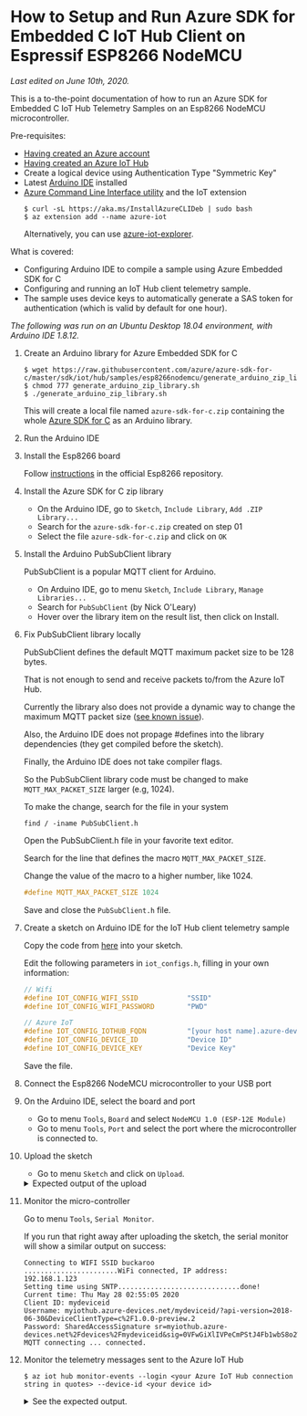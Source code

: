 # How to Setup and Run Azure SDK for Embedded C IoT Hub Client on Espressif ESP8266 NodeMCU

_Last edited on June 10th, 2020._

This is a to-the-point documentation of how to run an Azure SDK for Embedded C IoT Hub Telemetry Samples on an Esp8266 NodeMCU microcontroller. 

Pre-requisites:
- [Having created an Azure account](https://github.com/ewertons/azure-sdk-for-c/wiki/How-to-create-an-Azure-account)
- [Having created an Azure IoT Hub](https://github.com/ewertons/azure-sdk-for-c/wiki/How-to-create-an-Azure-IoT-Hub)
- Create a logical device using Authentication Type "Symmetric Key"
- Latest [Arduino IDE](https://www.arduino.cc/en/Main/Software) installed
- [Azure Command Line Interface utility](https://docs.microsoft.com/en-us/cli/azure/install-azure-cli-apt?view=azure-cli-latest#install-with-one-command) and the IoT extension
  ```shell
  $ curl -sL https://aka.ms/InstallAzureCLIDeb | sudo bash
  $ az extension add --name azure-iot
  ```
  Alternatively, you can use [azure-iot-explorer](https://github.com/Azure/azure-iot-explorer).

What is covered:
- Configuring Arduino IDE to compile a sample using Azure Embedded SDK for C
- Configuring and running an IoT Hub client telemetry sample.
- The sample uses device keys to automatically generate a SAS token for authentication (which is valid by default for one hour).

_The following was run on an Ubuntu Desktop 18.04 environment, with Arduino IDE 1.8.12._


01. Create an Arduino library for Azure Embedded SDK for C 

    ```
    $ wget https://raw.githubusercontent.com/azure/azure-sdk-for-c/master/sdk/iot/hub/samples/esp8266nodemcu/generate_arduino_zip_library.sh
    $ chmod 777 generate_arduino_zip_library.sh
    $ ./generate_arduino_zip_library.sh
    ```

    This will create a local file named `azure-sdk-for-c.zip` containing the whole [Azure SDK for C](https://github.com/Azure/azure-sdk-for-c) as an Arduino library.


02. Run the Arduino IDE

03. Install the Esp8266 board

    Follow [instructions](https://github.com/esp8266/Arduino#installing-with-boards-manager) in the official Esp8266 repository.

03. Install the Azure SDK for C zip library

    - On the Arduino IDE, go to `Sketch`, `Include Library`, `Add .ZIP Library...`
    - Search for the `azure-sdk-for-c.zip` created on step 01
    - Select the file `azure-sdk-for-c.zip` and click on `OK` 

04. Install the Arduino PubSubClient library

    PubSubClient is a popular MQTT client for Arduino.

    - On Arduino IDE, go to menu `Sketch`, `Include Library`, `Manage Libraries...` 
    - Search for `PubSubClient` (by Nick O'Leary)
    - Hover over the library item on the result list, then click on Install.

05. Fix PubSubClient library locally

    PubSubClient defines the default MQTT maximum packet size to be 128 bytes.

    That is not enough to send and receive packets to/from the Azure IoT Hub.

    Currently the library also does not provide a dynamic way to change the maximum MQTT packet size ([see known issue](https://github.com/knolleary/pubsubclient/issues/110)).

    Also, the Arduino IDE does not propage #defines into the library dependencies (they get compiled before the sketch).

    Finally, the Arduino IDE does not take compiler flags.

    So the PubSubClient library code must be changed to make `MQTT_MAX_PACKET_SIZE` larger (e.g, 1024).

    To make the change, search for the file in your system

    ```
    find / -iname PubSubClient.h
    ```

    Open the PubSubClient.h file in your favorite text editor.

    Search for the line that defines the macro `MQTT_MAX_PACKET_SIZE`.

    Change the value of the macro to a higher number, like 1024.

    ```c
    #define MQTT_MAX_PACKET_SIZE 1024
    ```

    Save and close the `PubSubClient.h` file.

06. Create a sketch on Arduino IDE for the IoT Hub client telemetry sample

    Copy the code from [here](https://github.com/azure/azure-sdk-for-c/blob/master/sdk/iot/hub/samples/esp8266nodemcu) into your sketch.
    
    Edit the following parameters in `iot_configs.h`, filling in your own information:

    ```c
    // Wifi
    #define IOT_CONFIG_WIFI_SSID            "SSID"
    #define IOT_CONFIG_WIFI_PASSWORD        "PWD"

    // Azure IoT
    #define IOT_CONFIG_IOTHUB_FQDN          "[your host name].azure-devices.net"
    #define IOT_CONFIG_DEVICE_ID            "Device ID"
    #define IOT_CONFIG_DEVICE_KEY           "Device Key"
    ```

    Save the file.

07. Connect the Esp8266 NodeMCU microcontroller to your USB port

08. On the Arduino IDE, select the board and port

    - Go to menu `Tools`, `Board` and select `NodeMCU 1.0 (ESP-12E Module)`
    - Go to menu `Tools`, `Port` and select the port where the microcontroller is connected to.

09. Upload the sketch

    - Go to menu `Sketch` and click on `Upload`.

    <details>
    <summary>Expected output of the upload</summary>
    Executable segment sizes:
    IROM   : 361788          - code in flash         (default or ICACHE_FLASH_ATTR) 
    IRAM   : 26972   / 32768 - code in IRAM          (ICACHE_RAM_ATTR, ISRs...) 
    DATA   : 1360  )         - initialized variables (global, static) in RAM/HEAP 
    RODATA : 2152  ) / 81920 - constants             (global, static) in RAM/HEAP 
    BSS    : 26528 )         - zeroed variables      (global, static) in RAM/HEAP 
    Sketch uses 392272 bytes (37%) of program storage space. Maximum is 1044464 bytes.
    Global variables use 30040 bytes (36%) of dynamic memory, leaving 51880 bytes for local variables. Maximum is 81920 bytes.
    /home/user/.arduino15/packages/esp8266/tools/python3/3.7.2-post1/python3 /home/user/.arduino15/packages/esp8266/hardware/esp8266/2.7.1/tools/upload.py --chip esp8266 --port /dev/ttyUSB0 --baud 230400 --before default_reset --after hard_reset write_flash 0x0 /tmp/arduino_build_826987/azure_iot_hub_telemetry.ino.bin 
    esptool.py v2.8
    Serial port /dev/ttyUSB0
    Connecting....
    Chip is ESP8266EX
    Features: WiFi
    Crystal is 26MHz
    MAC: dc:4f:22:5e:a7:09
    Uploading stub...
    Running stub...
    Stub running...
    Changing baud rate to 230400
    Changed.
    Configuring flash size...
    Auto-detected Flash size: 4MB
    Compressed 396432 bytes to 292339...

    Writing at 0x00000000... (5 %)
    Writing at 0x00004000... (11 %)
    Writing at 0x00008000... (16 %)
    Writing at 0x0000c000... (22 %)
    Writing at 0x00010000... (27 %)
    Writing at 0x00014000... (33 %)
    Writing at 0x00018000... (38 %)
    Writing at 0x0001c000... (44 %)
    Writing at 0x00020000... (50 %)
    Writing at 0x00024000... (55 %)
    Writing at 0x00028000... (61 %)
    Writing at 0x0002c000... (66 %)
    Writing at 0x00030000... (72 %)
    Writing at 0x00034000... (77 %)
    Writing at 0x00038000... (83 %)
    Writing at 0x0003c000... (88 %)
    Writing at 0x00040000... (94 %)
    Writing at 0x00044000... (100 %)
    Wrote 396432 bytes (292339 compressed) at 0x00000000 in 13.0 seconds (effective 243.4 kbit/s)...
    Hash of data verified.

    Leaving...
    Hard resetting via RTS pin...
    </details>

10. Monitor the micro-controller

    Go to menu `Tools`, `Serial Monitor`.

    If you run that right away after uploading the sketch, the serial monitor will show a similar output on success:

    ```
    Connecting to WIFI SSID buckaroo
    .......................WiFi connected, IP address: 
    192.168.1.123
    Setting time using SNTP..............................done!
    Current time: Thu May 28 02:55:05 2020
    Client ID: mydeviceid
    Username: myiothub.azure-devices.net/mydeviceid/?api-version=2018-06-30&DeviceClientType=c%2F1.0.0-preview.2
    Password: SharedAccessSignature sr=myiothub.azure-devices.net%2Fdevices%2Fmydeviceid&sig=0VFwGiXlIVPeCmPStJ4Fb1wbS8o2W8p1vzIOt%2B8K2eE%3D&se=1590620105
    MQTT connecting ... connected.

    ```

11. Monitor the telemetry messages sent to the Azure IoT Hub 

    ```
    $ az iot hub monitor-events --login <your Azure IoT Hub connection string in quotes> --device-id <your device id>
    ```

    <details>
    <summary>See the expected output.</summary>
    ```bash
    Starting event monitor, filtering on device: mydeviceid, use ctrl-c to stop...
    {
        "event": {
            "origin": "mydeviceid",
            "payload": "payload"
        }
    }
    {
        "event": {
            "origin": "mydeviceid",
            "payload": "payload"
        }
    }
    {
        "event": {
            "origin": "mydeviceid",
            "payload": "payload"
        }
    }
    {
        "event": {
            "origin": "mydeviceid",
            "payload": "payload"
        }
    }
    {
        "event": {
            "origin": "mydeviceid",
            "payload": "payload"
        }
    }
    {
        "event": {
            "origin": "mydeviceid",
            "payload": "payload"
        }
    }
    ^CStopping event monitor...
    ```
    </details>
